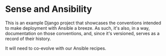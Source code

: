 # Sense and Ansibility

This is an example Django project that showcases the conventions intended to make
deployment with Ansible a breeze. As such, it's also, in a way, documentation on
those conventions, and, since it's versioned, serves as a record of their history.

It will need to co-evolve with our Ansible recipes.
